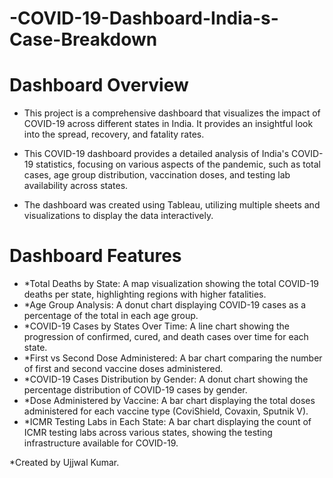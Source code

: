 # -COVID-19-Dashboard-India-s-Case-Breakdown

# Dashboard Overview

* This project is a comprehensive dashboard that visualizes the impact of COVID-19 across different states in India. It provides an insightful look into the spread, recovery, and fatality rates. 

* This COVID-19 dashboard provides a detailed analysis of India's COVID-19 statistics, focusing on various aspects of the pandemic, such as total cases, age group distribution, vaccination doses, and testing lab availability across states.

* The dashboard was created using Tableau, utilizing multiple sheets and visualizations to display the data interactively.

# Dashboard Features

- *Total Deaths by State: A map visualization showing the total COVID-19 deaths per state, highlighting regions with higher fatalities.
- *Age Group Analysis: A donut chart displaying COVID-19 cases as a percentage of the total in each age group.
- *COVID-19 Cases by States Over Time: A line chart showing the progression of confirmed, cured, and death cases over time for each state.
- *First vs Second Dose Administered: A bar chart comparing the number of first and second vaccine doses administered.
- *COVID-19 Cases Distribution by Gender: A donut chart showing the percentage distribution of COVID-19 cases by gender.
- *Dose Administered by Vaccine: A bar chart displaying the total doses administered for each vaccine type (CoviShield, Covaxin, Sputnik V).
- *ICMR Testing Labs in Each State: A bar chart displaying the count of ICMR testing labs across various states, showing the testing infrastructure available for COVID-19.


*Created by Ujjwal Kumar.

